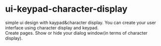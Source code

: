 # ui-keypad-character-display
simple ui design with kaypad&amp;character display. 
You can create your user interface using character display and keypad.  
Create pages. 
Show or hide your dialog window(in terms of character display).

